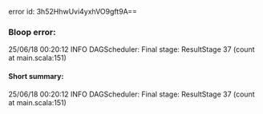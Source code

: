 error id: 3h52HhwUvi4yxhVO9gft9A==
### Bloop error:

25/06/18 00:20:12 INFO DAGScheduler: Final stage: ResultStage 37 (count at main.scala:151)
#### Short summary: 

25/06/18 00:20:12 INFO DAGScheduler: Final stage: ResultStage 37 (count at main.scala:151)